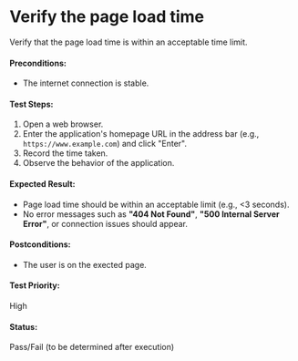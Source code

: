 # Verify the page load time
Verify that the page load time is within an acceptable time limit. 

#### **Preconditions:**  
- The internet connection is stable.

#### **Test Steps:**  
1. Open a web browser.  
2. Enter the application's homepage URL in the address bar (e.g., `https://www.example.com`) and click "Enter".  
3. Record the time taken. 
4. Observe the behavior of the application.  

#### **Expected Result:**  
- Page load time should be within an acceptable limit (e.g., <3 seconds).  
- No error messages such as **"404 Not Found"**, **"500 Internal Server Error"**, or connection issues should appear.

#### **Postconditions:**  
- The user is on the exected page.

#### **Test Priority:**  
High  

#### **Status:**  
Pass/Fail (to be determined after execution)  

